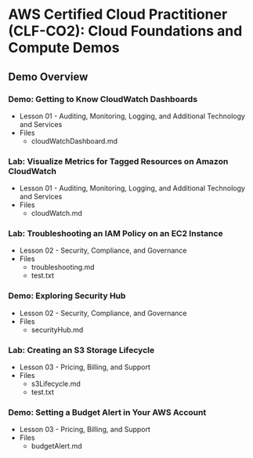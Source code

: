 # AWS Certified Cloud Practitioner (CLF-CO2): Cloud Foundations and Compute Demos

## Demo Overview

### Demo: Getting to Know CloudWatch Dashboards
- Lesson 01 - Auditing, Monitoring, Logging, and Additional Technology and Services
- Files
	- cloudWatchDashboard.md

### Lab: Visualize Metrics for Tagged Resources on Amazon CloudWatch
- Lesson 01 - Auditing, Monitoring, Logging, and Additional Technology and Services
- Files
	- cloudWatch.md

### Lab: Troubleshooting an IAM Policy on an EC2 Instance
- Lesson 02 - Security, Compliance, and Governance
- Files
	- troubleshooting.md
	- test.txt

### Demo: Exploring Security Hub
- Lesson 02 - Security, Compliance, and Governance
- Files
	- securityHub.md

### Lab: Creating an S3 Storage Lifecycle
- Lesson 03 - Pricing, Billing, and Support
- Files
	- s3Lifecycle.md
	- test.txt

### Demo: Setting a Budget Alert in Your AWS Account
- Lesson 03 - Pricing, Billing, and Support
- Files
	- budgetAlert.md